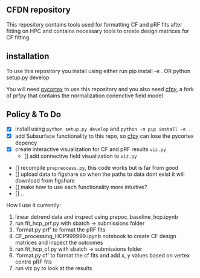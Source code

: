 ## CFDN repository
This repository contains tools used for formatting CF and pRF fits after fitting on HPC and contains necessary tools to create design matrices for CF fitting.

## installation
To use this repository you install using either run
pip install -e . OR python setup.py develop

You will need [pycortex](https://github.com/gallantlab/pycortex) to use this repository and you also need [cfpy](https://github.com/RonvdKlundert/cfpy), a fork of prfpy that contains the normalization conenctive field model


## Policy & To Do

- [x] install using `python setup.py develop` and `python -m pip install -e .`
- [x] add Subsurface functionality to this repo, so [cfpy](https://github.com/RonvdKlundert/cfpy) can lose the pycortex depency
- [x] create interactive visualization for CF and pRF results `viz.py`
  - [] add connective field visualization to `viz.py`
- [] recompile `prepreocess.py`, this code works but is far from good
- [] upload data to figshare so when the paths to data dont exist it will download from figshare
- [] make how to use each functionality more intuitive?
- [] ..




How I use it currently:

1) linear detrend data and inspect using prepoc_baseline_hcp.ipynb
2) run fit_hcp_prf.py with sbatch -> submissions folder
3) 'format.py prf' to format the pRF fits
4) CF_processing_HCP999999.ipynb notebook to create CF design matrices and inspect the outcomes
5) run fit_hcp_cf.py with sbatch -> submissions folder
6) 'format.py cf' to format the cf fits and add x, y values based on vertex centre pRF fits
7) run viz.py to look at the results
